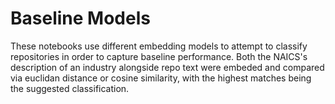 # Baseline Models

These notebooks use different embedding models to attempt to classify repositories in order to capture baseline performance. Both the NAICS's description of an industry
alongside repo text were embeded and compared via euclidan distance or cosine similarity, with the highest matches being the suggested classification.

